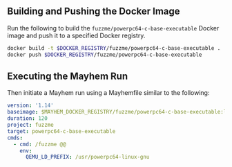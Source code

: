 ## Building and Pushing the Docker Image

Run the following to build the `fuzzme/powerpc64-c-base-executable` Docker image and push it to a specified Docker registry.

```sh
docker build -t $DOCKER_REGISTRY/fuzzme/powerpc64-c-base-executable .
docker push $DOCKER_REGISTRY/fuzzme/powerpc64-c-base-executable
```

## Executing the Mayhem Run

Then initiate a Mayhem run using a Mayhemfile similar to the following:

```yaml
version: '1.14'
baseimage: $MAYHEM_DOCKER_REGISTRY/fuzzme/powerpc64-c-base-executable:latest
duration: 120
project: fuzzme
target: powerpc64-c-base-executable
cmds:
  - cmd: /fuzzme @@
    env:
      QEMU_LD_PREFIX: /usr/powerpc64-linux-gnu
```
